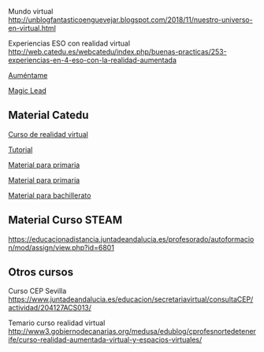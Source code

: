 
Mundo virtual http://unblogfantasticoenguevejar.blogspot.com/2018/11/nuestro-universo-en-virtual.html

Experiencias ESO con realidad virtual 
http://web.catedu.es/webcatedu/index.php/buenas-practicas/253-experiencias-en-4-eso-con-la-realidad-aumentada

[Auméntame](https://eldiariodelaeducacion.com/espiral/2020/02/19/las-tecnologias-inmersivas-aplicadas-a-la-educacion-y-formacion/)



[Magic Lead](https://twitter.com/lesbird65)


## Material Catedu

[Curso de realidad virtual](https://moodle.catedu.es/course/view.php?id=7)

[Tutorial](https://github.com/catedu/introduccion-a-la-realidad-aumentada)

[Material para primaria](https://github.com/catedu/introduccion-a-la-realidad-aumentada/blob/master/apps-de-realidad-aumentada-ed-infantil.md)

[Material para primaria](https://github.com/catedu/introduccion-a-la-realidad-aumentada/blob/master/apps-de-realidad-aumentada-ed-primaria.md)

[Material para bachillerato](https://github.com/catedu/introduccion-a-la-realidad-aumentada/blob/master/apps-de-realidad-aumentada-ed-secundaria-bachillerato.md)

## Material Curso STEAM

https://educacionadistancia.juntadeandalucia.es/profesorado/autoformacion/mod/assign/view.php?id=6801

## Otros cursos
Curso CEP Sevilla https://www.juntadeandalucia.es/educacion/secretariavirtual/consultaCEP/actividad/204127ACS013/

Temario curso realidad virtual http://www3.gobiernodecanarias.org/medusa/edublog/cprofesnortedetenerife/curso-realidad-aumentada-virtual-y-espacios-virtuales/






